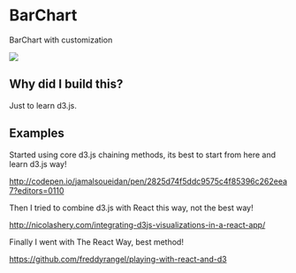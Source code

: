 # BarChart

BarChart with customization

![](https://github.com/jamalsoueidan/react-application-library/blob/master/src/components/bar_chart/screenshot.png?raw=true)

## Why did I build this?

Just to learn d3.js.

## Examples

Started using core d3.js chaining methods, its best to start from here and learn d3.js way!

http://codepen.io/jamalsoueidan/pen/2825d74f5ddc9575c4f85396c262eea7?editors=0110

Then I tried to combine d3.js with React this way, not the best way!

http://nicolashery.com/integrating-d3js-visualizations-in-a-react-app/

Finally I went with The React Way, best method!

https://github.com/freddyrangel/playing-with-react-and-d3
